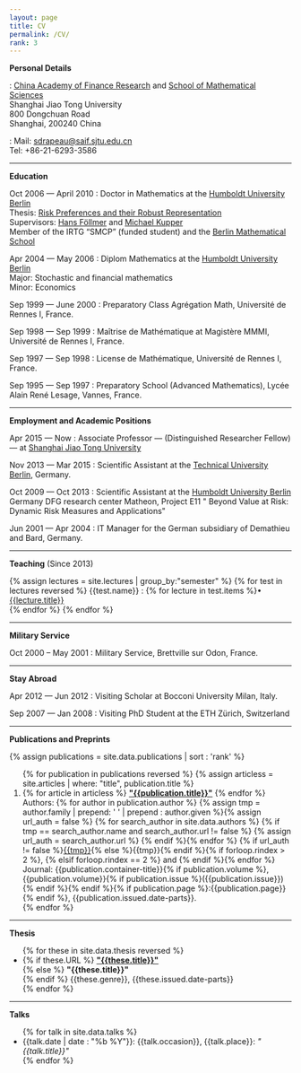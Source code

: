 ```yaml
---
layout: page
title: CV
permalink: /CV/
rank: 3
---
```

**Personal Details**

:   [China Academy of Finance Research](http://en.cafr.cn) and [School of Mathematical Sciences](http://www.math.sjtu.edu.cn/)<br>
    Shanghai Jiao Tong University<br>
    800 Dongchuan Road<br>
    Shanghai, 200240 China

:   Mail: sdrapeau@saif.sjtu.edu.cn <br>
    Tel: +86-21-6293-3586

------------------------------------------------------------------------
**Education**

Oct 2006 &mdash; April 2010
:   Doctor in Mathematics at the [Humboldt University Berlin](http://www.hu-berlin.de)<br>
    Thesis: [Risk Preferences and their Robust Representation](http://edoc.hu-berlin.de/dissertationen/drapeau-samuel-2010-04-30/METADATA/abstract.php?id=36888)<br>
    Supervisors: [Hans F&ouml;llmer](http://www.math.hu-berlin.de/~foellmer/) and [Michael Kupper](http://cms.uni-konstanz.de/math/kupper/)<br>
    Member of the IRTG “SMCP” (funded student) and the [Berlin Mathematical School](http://www.berlin-math.de)

Apr 2004 &mdash; May 2006 
:   Diplom Mathematics at the [Humboldt University Berlin](http://www.hu-berlin.de)<br>
     Major: Stochastic and financial mathematics<br>
     Minor: Economics

Sep 1999 &mdash; June 2000 
:   Preparatory Class Agrégation Math, Université de Rennes I, France.


Sep 1998 &mdash; Sep 1999 
:   Maîtrise de Mathématique at Magistère MMMI, Université de Rennes I, France.

Sep 1997 &mdash; Sep 1998 
:   License de Mathématique, Université de Rennes I, France.

Sep 1995 &mdash; Sep 1997 
:   Preparatory School (Advanced Mathematics), Lycée Alain René Lesage,
    Vannes, France.

------------------------------------------------------------------------

**Employment and Academic Positions**

Apr 2015 &mdash; Now
:   Associate Professor &mdash; (Distinguished Researcher Fellow) &mdash; at [Shanghai Jiao Tong University](http://en.sjtu.edu.cn)

Nov 2013 &mdash; Mar 2015
:   Scientific Assistant at the [Technical University Berlin](http://www.tu-berlin.de), Germany.


Oct 2009 &mdash; Oct 2013
:   Scientific Assistant at the [Humboldt University Berlin](www.hu-berlin.de) Germany
    DFG research center Matheon, Project E11 " Beyond Value at Risk: Dynamic Risk Measures and Applications"

Jun 2001 &mdash; Apr 2004
:   IT Manager for the German subsidiary of Demathieu and Bard, Germany.

-----------------------------------------------------------------------

**Teaching** (Since 2013)

{% assign lectures = site.lectures | group_by:"semester" %}
{% for test in lectures reversed %}
{{test.name}}
:   {% for lecture in test.items %}&bull; <a href="{{lecture.url}}">{{lecture.title}}</a><br>{% endfor %}
{% endfor %}

------------------------------------------------------------------------

**Military Service**

Oct 2000 – May 2001
:   Military Service, Brettville sur Odon, France.

------------------------------------------------------------------------

**Stay Abroad**

Apr 2012 &mdash; Jun 2012
:   Visiting Scholar at Bocconi University Milan, Italy.

Sep 2007 &mdash; Jan 2008
:   Visiting PhD Student at the ETH Zürich, Switzerland

------------------------------------------------------------------------

**Publications and Preprints**


{% assign publications = site.data.publications | sort : 'rank' %}

<ol reversed class="citation-abbrvnat" style="counter-reset:section {{publications | size}}; counter-increment:section +1">
{% for publication in publications reversed %}
{% assign articless = site.articles | where: "title", publication.title %}
<li style="counter-increment:section -1">
{% for article in articless %}
    <a href="{{article.url}}"><b>"{{publication.title}}"</b></a>
{% endfor %}<br>
Authors: 
{% for author in publication.author %}
    {% assign tmp = author.family | prepend: ' ' | prepend : author.given %}{% assign url_auth = false %}
        {% for search_author in site.data.authors %}
            {% if tmp == search_author.name and search_author.url != false %}
                {% assign url_auth = search_author.url %}
            {% endif %}{% endfor %}
            {% if url_auth != false %}<a href="{{url_auth}}">{{tmp}}</a>{% else %}{{tmp}}{% endif %}{% if forloop.rindex > 2 %}, {% elsif forloop.rindex == 2 %} and {% endif %}{% endfor %}<br>
Journal: {{publication.container-title}}{% if publication.volume %}, {{publication.volume}}{% if publication.issue %}({{publication.issue}}){% endif %}{% endif %}{% if publication.page %}:{{publication.page}}{% endif %}, {{publication.issued.date-parts}}.
</li>
{% endfor %}
</ol>

------------------------------------------------------------------------

**Thesis**

<ul>
{% for these in site.data.thesis reversed %}
<li>
{% if these.URL %}
<a href="{{these.URL}}" target="_blank"><b>"{{these.title}}"</b><br></a>
{% else %}
<b>"{{these.title}}"</b><br>
{% endif %}
{{these.genre}}, {{these.issued.date-parts}}
</li>
{% endfor %}
</ul>

------------------------------------------------------------------------

**Talks**

<ul>
{% for talk in site.data.talks %}
<li>
{{talk.date | date : "%b %Y"}}: {{talk.occasion}}, {{talk.place}}: <em>"{{talk.title}}"</em>
</li>
{% endfor %}
</ul>

